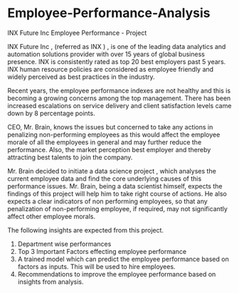# Employee-Performance-Analysis

INX Future Inc Employee Performance - Project

INX Future Inc , (referred as INX ) , is one of the leading data analytics and automation solutions provider
with over 15 years of global business presence. INX is consistently rated as top 20 best employers past 5
years. INX human resource policies are considered as employee friendly and widely perceived as best
practices in the industry.

Recent years, the employee performance indexes are not healthy and this is becoming a growing
concerns among the top management. There has been increased escalations on service delivery and
client satisfaction levels came down by 8 percentage points.

CEO, Mr. Brain, knows the issues but concerned to take any actions in penalizing non-performing
employees as this would affect the employee morale of all the employees in general and may further
reduce the performance. Also, the market perception best employer and thereby attracting best talents
to join the company.

Mr. Brain decided to initiate a data science project , which analyses the current employee data and find
the core underlying causes of this performance issues. Mr. Brain, being a data scientist himself, expects
the findings of this project will help him to take right course of actions. He also expects a clear indicators
of non performing employees, so that any penalization of non-performing employee, if required, may
not significantly affect other employee morals.

The following insights are expected from this project.
1. Department wise performances
2. Top 3 Important Factors effecting employee performance
3. A trained model which can predict the employee performance based on factors as inputs. This
will be used to hire employees.
4. Recommendations to improve the employee performance based on insights from analysis.
